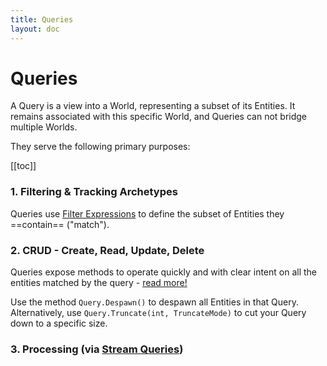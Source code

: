 ```yaml
---
title: Queries
layout: doc
---
```


# Queries

A Query is a view into a World, representing a subset of its Entities. It remains associated with this specific World, and Queries can not bridge multiple Worlds.

They serve the following primary purposes:

[[toc]]


### 1. Filtering & Tracking Archetypes
Queries use [Filter Expressions](FilterExpressions.md) to define the subset of Entities they ==contain== ("match").


### 2. CRUD - Create, Read, Update, Delete
Queries expose methods to operate quickly and with clear intent on all the entities matched by the query - [read more!](CRUD.md)

Use the method `Query.Despawn()` to despawn all Entities in that Query.
Alternatively, use `Query.Truncate(int, TruncateMode)` to cut your Query down to a specific size.


### 3. Processing (via [Stream Queries](Query.1-5.md))







